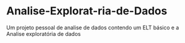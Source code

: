 # Analise-Explorat-ria-de-Dados
Um projeto pessoal de analise de dados contendo um ELT básico e a Analise exploratória de dados 
